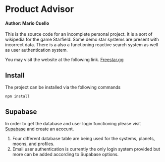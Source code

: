 # Product Advisor

#### Author: Mario Cuello

This is the source code for an incomplete personal project. It is a sort of wikipedia for the game Starfield. Some demo star systems are present with incorrect data. There is a also a functioning reactive search system as well as user authentication system.    

You may visit the website at the following link. [Freestar.gg](http://www.freestar.gg/ "Freestar.gg")

## Install

The project can be installed via the following commands

```
npm install  
```

## Supabase

In order to get the database and user login functioning please visit [Supabase](http://www.supabase.com/ "Supabase") and create an acocunt. 
1. Four different database table are being used for the systems, planets, moons, and profiles.
2. Email user authentication is currently the only login system provided but more can be added according to Supabase options.